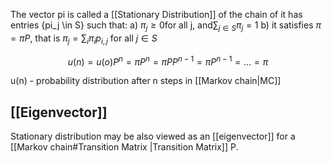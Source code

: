 The vector pi is called a [[Stationary Distribution]] of the chain of it has entries {pi_j \in S} such that:
a) $\pi_{j} \geq 0 \text{for all j, and} \sum_{j \in S} \pi_{j}=1$
b) it satisfies $\pi = \pi  P$, that is $\pi_{j} = \sum_{i}\pi_{i}p_{i,j}$ for all $j \in S$


$$
u(n)=u(o)P^n=\pi P^n=\pi PP^{n-1}=\pi P^{n-1}= \dots = \pi
$$

u(n) - probability distribution after n steps in [[Markov chain|MC]] 

## [[Eigenvector]]
Stationary distribution may be also viewed as an [[eigenvector]] for a [[Markov chain#Transition Matrix |Transition Matrix]] P.